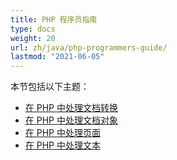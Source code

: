 ```yaml
---
title: PHP 程序员指南
type: docs
weight: 20
url: zh/java/php-programmers-guide/
lastmod: "2021-06-05"
---
```


本节包括以下主题：

- [在 PHP 中处理文档转换](/pdf/java/working-with-document-conversion-in-php/)
- [在 PHP 中处理文档对象](/pdf/java/working-with-document-object-in-php/)
- [在 PHP 中处理页面](/pdf/java/working-with-pages-in-php/)
- [在 PHP 中处理文本](/pdf/java/working-with-text-in-php/)